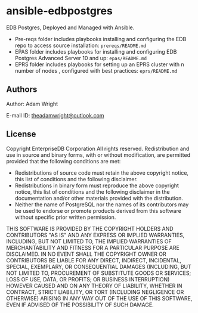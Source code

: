 # ansible-edbpostgres
EDB Postgres, Deployed and Managed with Ansible. 

* Pre-reqs folder includes playbooks installing and configuring the EDB repo to access source installation: `prereqs/README.md`
* EPAS folder includes playbooks for installing and configuring EDB Postgres Advanced Server 10 and up: `epas/README.md`
* EPRS folder includes playbooks for setting up an EPRS cluster with n number of nodes , configured with best practices: `eprs/README.md`

## Authors

  Author: Adam Wright 
  
  E-mail ID: theadamwright@outlook.com

## License

 Copyright EnterpriseDB Corporation
 All rights reserved.
 Redistribution and use in source and binary forms, with or without
 modification, are permitted provided that the following conditions are
 met:

*  Redistributions of source code must retain the above copyright
     notice, this list of conditions and the following disclaimer.
*  Redistributions in binary form must reproduce the above copyright
      notice, this list of conditions and the following disclaimer in
      the documentation and/or other materials provided with the
      distribution.
* Neither the name of PostgreSQL nor the names of its contributors
      may be used to endorse or promote products derived from this
      software without specific prior written permission.
 
THIS SOFTWARE IS PROVIDED BY THE COPYRIGHT HOLDERS AND CONTRIBUTORS
"AS IS" AND ANY EXPRESS OR IMPLIED WARRANTIES, INCLUDING, BUT NOT
 LIMITED TO, THE IMPLIED WARRANTIES OF MERCHANTABILITY AND FITNESS
 FOR A PARTICULAR PURPOSE ARE DISCLAIMED. IN NO EVENT SHALL THE
 COPYRIGHT OWNER OR CONTRIBUTORS BE LIABLE FOR ANY DIRECT, INDIRECT,
 INCIDENTAL, SPECIAL, EXEMPLARY, OR CONSEQUENTIAL DAMAGES (INCLUDING,
 BUT NOT LIMITED TO, PROCUREMENT OF SUBSTITUTE GOODS OR SERVICES;
 LOSS OF USE, DATA, OR PROFITS; OR BUSINESS INTERRUPTION) HOWEVER
 CAUSED AND ON ANY THEORY OF LIABILITY, WHETHER IN CONTRACT, STRICT
 LIABILITY, OR TORT (INCLUDING NEGLIGENCE OR OTHERWISE) ARISING IN
 ANY WAY OUT OF THE USE OF THIS SOFTWARE, EVEN IF ADVISED OF THE
 POSSIBILITY OF SUCH DAMAGE.